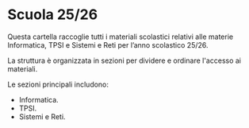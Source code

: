 # Scuola 25/26

Questa cartella raccoglie tutti i materiali scolastici relativi alle materie Informatica, TPSI e Sistemi e Reti per l’anno scolastico 25/26.

La struttura è organizzata in sezioni per dividere e ordinare l'accesso ai materiali. 

Le sezioni principali includono:

- Informatica.
- TPSI.
- Sistemi e Reti.
